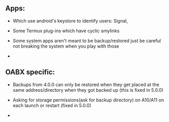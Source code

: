 ## Apps:

* Which use android's keystore to identify users: Signal, 

* Some Termux plug-ins which have cyclic smylinks

* Some system apps aren't meant to be backup/restored just be careful not breaking the system when you play with those

* 

## OABX specific:

* Backups from 4.0.0 can only be restored when they get placed at the same address/directory when they got backed up (this is fixed in 5.0.0)

* Asking for storage permissions(ask for backup directory) on A10/A11 on each launch or restart (fixed in 5.0.0)

* 
